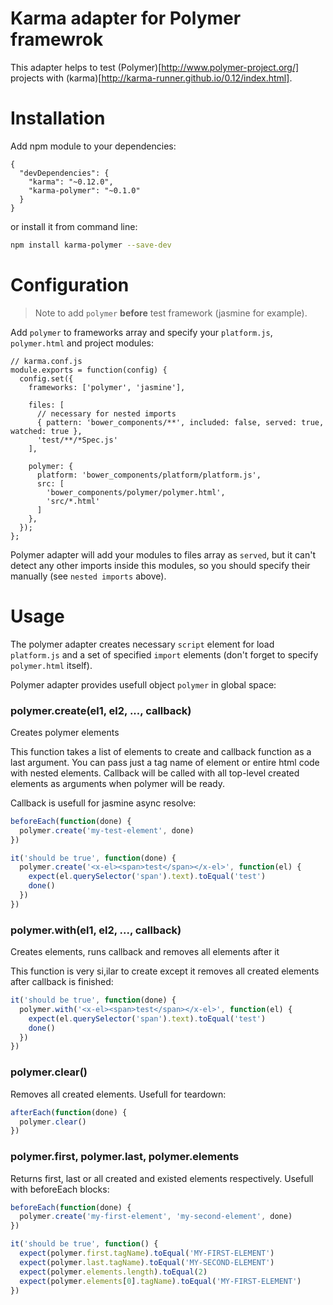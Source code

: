 # Karma adapter for Polymer framewrok

This adapter helps to test (Polymer)[http://www.polymer-project.org/] projects with (karma)[http://karma-runner.github.io/0.12/index.html].

# Installation

Add npm module to your dependencies:

```
{
  "devDependencies": {
    "karma": "~0.12.0",
    "karma-polymer": "~0.1.0"
  }
}
```

or install it from command line:

```sh
npm install karma-polymer --save-dev
```

# Configuration

> Note to add `polymer` **before** test framework (jasmine for example).

Add `polymer` to frameworks array and specify your `platform.js`, `polymer.html` and project modules:

```
// karma.conf.js
module.exports = function(config) {
  config.set({
    frameworks: ['polymer', 'jasmine'],

    files: [
      // necessary for nested imports
      { pattern: 'bower_components/**', included: false, served: true, watched: true },
      'test/**/*Spec.js'
    ],

    polymer: {
      platform: 'bower_components/platform/platform.js',
      src: [
        'bower_components/polymer/polymer.html',
        'src/*.html'
      ]
    },
  });
};
```

Polymer adapter will add your modules to files array as `served`, but it can't detect any other imports inside this modules, so you should specify their manually (see `nested imports` above).

# Usage

The polymer adapter creates necessary `script` element for load `platform.js` and a set of specified `import` elements (don't forget to specify `polymer.html` itself).

Polymer adapter provides usefull object `polymer` in global space:

### polymer.create(el1, el2, ..., callback)

Creates polymer elements

This function takes a list of elements to create and callback function as a last argument. You can pass just a tag name of element or entire html code with nested elements. Callback will be called with all top-level created elements as arguments when polymer will be ready.

Callback is usefull for jasmine async resolve:

```js
beforeEach(function(done) {
  polymer.create('my-test-element', done)
})

it('should be true', function(done) {
  polymer.create('<x-el><span>test</span></x-el>', function(el) {
    expect(el.querySelector('span').text).toEqual('test')
    done()
  })
})
```

### polymer.with(el1, el2, ..., callback)

Creates elements, runs callback and removes all elements after it

This function is very si,ilar to create except it removes all created elements after callback is finished:

```js
it('should be true', function(done) {
  polymer.with('<x-el><span>test</span></x-el>', function(el) {
    expect(el.querySelector('span').text).toEqual('test')
    done()
  })
})
```

### polymer.clear()

Removes all created elements. Usefull for teardown:

```js
afterEach(function(done) {
  polymer.clear()
})
```

### polymer.first, polymer.last, polymer.elements
 
Returns first, last or all created and existed elements respectively. Usefull with beforeEach blocks:

```js
beforeEach(function(done) {
  polymer.create('my-first-element', 'my-second-element', done)
})

it('should be true', function() {
  expect(polymer.first.tagName).toEqual('MY-FIRST-ELEMENT')
  expect(polymer.last.tagName).toEqual('MY-SECOND-ELEMENT')
  expect(polymer.elements.length).toEqual(2)
  expect(polymer.elements[0].tagName).toEqual('MY-FIRST-ELEMENT')
})
```
